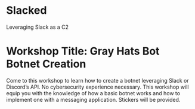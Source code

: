 # Slacked
Leveraging Slack as a C2


# Workshop Title: Gray Hats Bot Botnet Creation

Come to this workshop to learn how to create a botnet leveraging Slack or Discord’s API. No cybersecurity experience necessary. This workshop will equip you with the knowledge of how a basic botnet works and how to implement one with a messaging application. Stickers will be provided.
